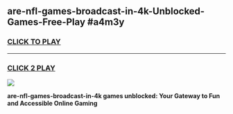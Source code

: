 
## are-nfl-games-broadcast-in-4k-Unblocked-Games-Free-Play #a4m3y
<h3>
<a href="https://us.freeplayer.one?title=are-nfl-games-broadcast-in-4k&ref=9M">CLICK TO PLAY</a></h3>
<hr>

<h3>
<a href="https://us.freeplayer.one?title=are-nfl-games-broadcast-in-4k&ref=9M">CLICK 2 PLAY</a>
  
</h3>

<a href="https://us.freeplayer.one?title=are-nfl-games-broadcast-in-4k&ref=9M"><img src="https://clearcache.store/games.png"></a>


**are-nfl-games-broadcast-in-4k games unblocked: Your Gateway to Fun and Accessible Online Gaming**
